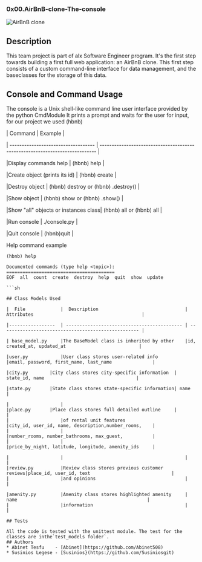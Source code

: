 ### 0x00.AirBnB-clone-The-console
![AirBnB clone](./C:\Users\insa\Desktop\airbnb.png)

## Description
 This team project is part of alx  Software Engineer program. It's the first step towards building a first full web application: an AirBnB clone.
 This first step consists of a custom command-line interface for data management, and the baseclasses for the storage of this data.

## Console and Command Usage
The console is a Unix shell-like command line user interface provided by the python CmdModule It prints a prompt and waits for the user for input, for our project we used (hbnb)

|          Command                    |                   Example                                                    |

| ----------------------------------- | ---------------------------------------------------------------------------- |

|Display commands help                | (hbnb) help <command>                                                        |

|Create object (prints its id)	      | (hbnb) create <class>                                                        |

|Destroy object	                      | (hbnb) destroy <class> <id> or (hbnb) <class>.destroy(<id>)                  |

|Show object                          | (hbnb) show <class> <id> or (hbnb) <class>.show(<id>)                        |

|Show "all" objects or instances class|	(hbnb) all or (hbnb) all <class>                                             |

|Run console	                      | ./console.py                                                                 |

|Quit console                         | (hbnb)quit                                                                   |

Help command example

```
(hbnb) help

Documented commands (type help <topic>):
========================================
EOF  all  count  create  destroy  help  quit  show  update

```sh

## Class Models Used

|  File	            |  Description                                |   Attributes                                        |

|-----------------  | ------------------------------------------- | --------------------------------------------------- |

| base_model.py     |The BaseModel class is inherited by other    |id, created_at, updated_at                           |

|user.py            |User class stores user-related info          |email, password, first_name, last_name               |

|city.py	    |City class stores city-specific information  |	state_id, name                                  |

|state.py	    |State class stores state-specific information|	name                                            |

|                   |
|place.py	    |Place class stores full detailed outline     |                                                     |
|                   |of rental unit features	                  |city_id, user_id, name, description,number_rooms,    |
|                   |                                             |number_rooms, number_bathrooms, max_guest,           |
|                   |                                             |price_by_night, latitude, longitude, amenity_ids     |

|                   |                                             |                                                     |
|review.py          |Review class stores previous customer reviews|place_id, user_id, text                              |                  
|                   |and opinions                                 |                                                     |

|amenity.py         |Amenity class stores highlighted amenity     | name                                                |
|                   |information                                  |                                                     |

## Tests

All the code is tested with the unittest module. The test for the classes are inthe`test_models folder`.
## Authors
* Abinet Tesfu    - [Abinet](https://github.com/Abinet508)
* Susinios Legese - [Susinios}(https://github.com/Susiniosgit)
 

